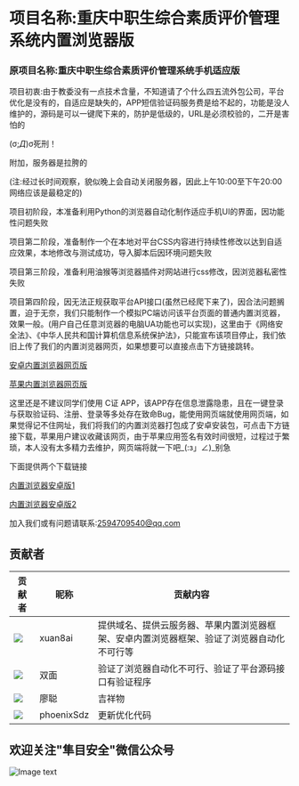 # 项目名称:重庆中职生综合素质评价管理系统内置浏览器版
### 原项目名称:重庆中职生综合素质评价管理系统手机适应版

项目初衷:由于教委没有一点技术含量，不知道请了个什么四五流外包公司，平台优化是没有的，自适应是缺失的，APP短信验证码服务费是给不起的，功能是没人维护的，源码是可以一键爬下来的，防护是低级的，URL是必须校验的，二开是害怕的

(σ;*Д*)σ死刑！

附加，服务器是拉胯的

(注:经过长时间观察，貌似晚上会自动关闭服务器，因此上午10:00至下午20:00网络应该是最稳定的)

项目初阶段，本准备利用Python的浏览器自动化制作适应手机UI的界面，因功能性问题失败

项目第二阶段，准备制作一个在本地对平台CSS内容进行持续性修改以达到自适应效果，本地修改与测试成功，导入脚本后因环境问题失败

项目第三阶段，准备利用油猴等浏览器插件对网站进行css修改，因浏览器私密性失败

项目第四阶段，因无法正规获取平台API接口(虽然已经爬下来了)，因合法问题搁置，迫于无奈，我们只能制作一个模拟PC端访问该平台页面的普通内置浏览器，效果一般。(用户自己任意浏览器的电脑UA功能也可以实现)，这里由于《网络安全法》、《中华人民共和国计算机信息系统保护法》，只能宣布该项目停止，我们依旧上传了我们的内置浏览器网页，如果想要可以直接点击下方链接跳转。

[安卓内置浏览器网页版](https://xuan8ai.github.io/cqjypg/nz/)

[苹果内置浏览器网页版](http://iecf2e82.xy.procc.top/cqjypg/)

这里还是不建议同学们使用 C证 APP，该APP存在信息泄露隐患，且在一键登录与获取验证码、注册、登录等多处存在致命Bug，能使用网页端就使用网页端，如果觉得记不住网址，我们将我们的内置浏览器打包成了安卓安装包，可点击下方链接下载，苹果用户建议收藏该网页，由于苹果应用签名有效时间很短，过程过于繁琐，本人没有太多精力去维护，网页端将就一下吧_(:з」∠)_别急

下面提供两个下载链接

[内置浏览器安卓版1](http://iecf2e82.xy.procc.top/cqjypg/重庆中职生综合素质评价内置浏览器版_0.0.1.apk)

[内置浏览器安卓版2](https://xuan8ai.github.io/cqjypg/nz/重庆中职生综合素质评价内置浏览器版_0.0.1.apk)

加入我们或有问题请联系:2594709540@qq.com

## 贡献者

贡献者  | 昵称  | 贡献内容
 ---- | ----- | ------  
<img src="https://q.qlogo.cn/g?b=qq&s=100&nk=2594709540" />| xuan8ai | 提供域名、提供云服务器、苹果内置浏览器框架、安卓内置浏览器框架、验证了浏览器自动化不可行等
<img src="https://q.qlogo.cn/g?b=qq&s=100&nk=2137089783" />| 双面 | 验证了浏览器自动化不可行、验证了平台源码接口有验证程序
<img src="https://q.qlogo.cn/g?b=qq&s=100&nk=2435863198" />| 廖聪 | 吉祥物
<img src="https://avatars.githubusercontent.com/u/134758010?v=4" />| phoenixSdz | 更新优化代码

欢迎关注"隼目安全"微信公众号
-----
![Image text](https://xuan8ai.github.io/xuanbai/qrcode1718724077637.jpg)